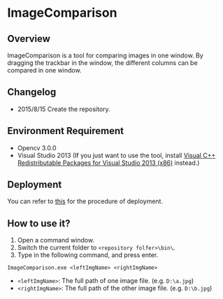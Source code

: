 # ImageComparison

## Overview

ImageComparison is a tool for comparing images in one window. By dragging the trackbar in the window, the different columns can be compared in one window.

## Changelog

- 2015/8/15
Create the repository.

## Environment Requirement

- Opencv 3.0.0
- Visual Studio 2013 (If you just want to use the tool, install [Visual C++ Redistributable Packages for Visual Studio 2013 (x86)](http://www.microsoft.com/en-us/download/details.aspx?id=40784) instead.)

## Deployment

You can refer to [this](http://shuaihuang.github.io/2015/08/15/opencv-deployment/) for the procedure of deployment.

## How to use it?

1. Open a command window.
2. Switch the current folder to `<repository folfer>\bin\`.
3. Type in the following command, and press enter.

```
ImageComparison.exe <leftImgName> <rightImgName>
```
- `<leftImgName>`: The full path of one image file. (e.g. `D:\a.jpg`)
- `<rightImgName>`: The full path of the other image file. (e.g. `D:\b.jpg`)